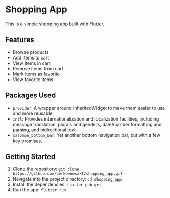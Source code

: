 # Shopping App

This is a simple shopping app built with Flutter.

## Features

- Browse products
- Add items to cart
- View items in cart
- Remove items from cart
- Mark items as favorite
- View favorite items

## Packages Used

- `provider`: A wrapper around InheritedWidget to make them easier to use and more reusable.
- `intl`: Provides internationalization and localization facilities, including message translation, plurals and genders, date/number formatting and parsing, and bidirectional text.
- `salomon_bottom_bar`: Yet another bottom navigation bar, but with a few key promises.

## Getting Started

1. Clone the repository: `git clone https://github.com/berkeenesakt/shopping_app.git`
2. Navigate into the project directory: `cd shopping_app`
3. Install the dependencies: `flutter pub get`
4. Run the app: `flutter run`